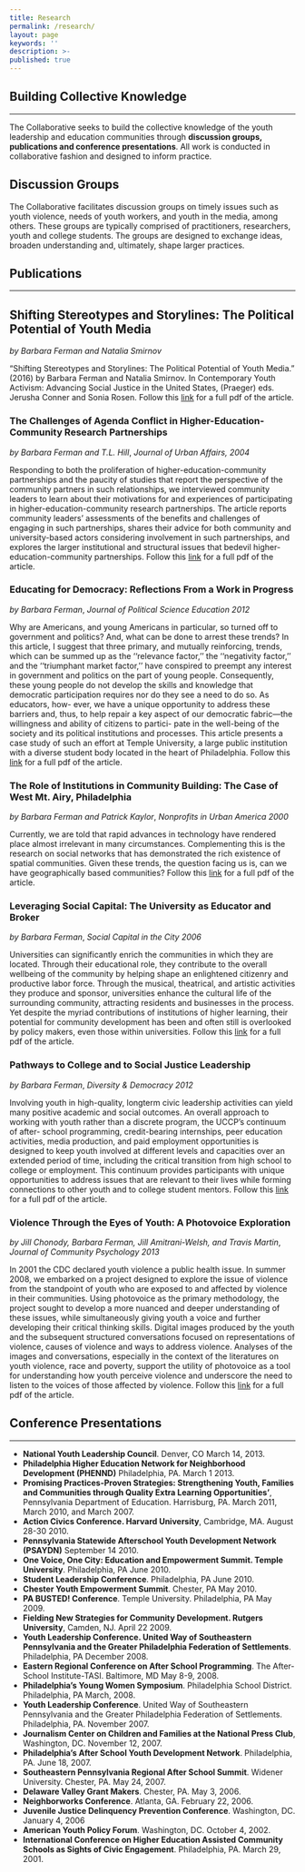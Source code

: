 ```yaml
---
title: Research
permalink: /research/
layout: page
keywords: ''
description: >-
published: true
---
```

## Building Collective Knowledge
---
The Collaborative seeks to build the collective knowledge of the youth leadership and education communities through **discussion groups, publications and conference presentations**. All work is conducted in collaborative fashion and designed to inform practice.

## Discussion Groups

The Collaborative facilitates discussion groups on timely issues such as youth violence, needs of youth workers, and youth in the media, among others. These groups are typically comprised of practitioners, researchers, youth and college students. The groups are designed to exchange ideas, broaden understanding and, ultimately, shape larger practices.

## Publications
---
## Shifting Stereotypes and Storylines: The Political Potential of Youth Media
_by Barbara Ferman and Natalia Smirnov_

“Shifting Stereotypes and Storylines: The Political Potential of Youth Media.” (2016) by Barbara Ferman and Natalia Smirnov. In Contemporary Youth Activism: Advancing Social Justice in the United States, (Praeger) eds. Jerusha Conner and Sonia Rosen. Follow this [link](https://liberalarts.temple.edu/sites/liberalarts/files/Ferman%20%26%20Smirnov%202015%20%E2%80%93%20Shifting%20Stereotypes%20and%20Storylines.pdf) for a full pdf of the article. 


### The Challenges of Agenda Conflict in Higher-Education-Community Research Partnerships
_by Barbara Ferman and T.L. Hill_,
_Journal of Urban Affairs, 2004_

Responding to both the proliferation of higher-education-community partnerships and the paucity of studies that report the perspective of the community partners in such relationships, we interviewed community leaders to learn about their motivations for and experiences of participating in higher-education-community research partnerships. The article reports community leaders’ assessments of the benefits and challenges of engaging in such partnerships, shares their advice for both community and university-based actors considering involvement in such partnerships, and explores the larger institutional and structural issues that bedevil higher-education-community partnerships. Follow this [link](https://liberalarts.temple.edu/sites/liberalarts/files/jua_article.pdf) for a full pdf of the article. 

### Educating for Democracy: Reflections From a Work in Progress
_by Barbara Ferman_,
_Journal of Political Science Education 2012_

Why are Americans, and young Americans in particular, so turned off to government and politics? And, what can be done to arrest these trends? In this article, I suggest that three primary, and mutually reinforcing, trends, which can be summed up as the ‘‘relevance factor,’’ the ‘‘negativity factor,’’ and the ‘‘triumphant market factor,’’ have conspired to preempt any interest in government and politics on the part of young people. Consequently, these young people do not develop the skills and knowledge that democratic participation requires nor do they see a need to do so. As educators, how- ever, we have a unique opportunity to address these barriers and, thus, to help repair a key aspect of our democratic fabric—the willingness and ability of citizens to partici- pate in the well-being of the society and its political institutions and processes. This article presents a case study of such an effort at Temple University, a large public institution with a diverse student body located in the heart of Philadelphia. Follow this [link](https://liberalarts.temple.edu/sites/liberalarts/files/educating_for_democracy.pdf) for a full pdf of the article. 

### The Role of Institutions in Community Building: The Case of West Mt. Airy, Philadelphia
_by Barbara Ferman and Patrick Kaylor_,
_Nonprofits in Urban America 2000_

Currently, we are told that rapid advances in technology have rendered place almost irrelevant in many circumstances. Complementing this is the research on social networks that has demonstrated the rich existence of spatial communities. Given these trends, the question facing us is, can we have geographically based communities? Follow this [link](https://liberalarts.temple.edu/sites/liberalarts/files/roles_of_institutions.pdf) for a full pdf of the article. 

### Leveraging Social Capital: The University as Educator and Broker
_by Barbara Ferman_,
_Social Capital in the City 2006_

Universities can significantly enrich the communities in which they are located. Through their educational role, they contribute to the overall wellbeing of the community by helping shape an enlightened citizenry and productive labor force. Through the musical, theatrical, and artistic activities they produce and sponsor, universities enhance the cultural life of the surrounding community, attracting residents and businesses in the process. Yet despite the myriad contributions of institutions of higher learning, their potential for community development has been and often still is overlooked by policy makers, even those within universities. Follow this [link](https://liberalarts.temple.edu/sites/liberalarts/files/social_capital_in_the_city.pdf) for a full pdf of the article.

### Pathways to College and to Social Justice Leadership
_by Barbara Ferman_,
_Diversity & Democracy 2012_

Involving youth in high-quality, longterm civic leadership activities can yield many positive academic and social outcomes. An overall approach to working with youth rather than a discrete program, the UCCP’s continuum of after- school programming, credit-bearing internships, peer education activities, media production, and paid employment opportunities is designed to keep youth involved at different levels and capacities over an extended period of time, including the critical transition from high school to college or employment. This continuum provides participants with unique opportunities to address issues that are relevant to their lives while forming connections to other youth and to college student mentors. Follow this [link](https://liberalarts.temple.edu/sites/liberalarts/files/diversity_and_democracy.pdf) for a full pdf of the article.

### Violence Through the Eyes of Youth: A Photovoice Exploration
_by Jill Chonody, Barbara Ferman, Jill Amitrani-Welsh, and Travis Martin_,
_Journal of Community Psychology 2013_

In 2001 the CDC declared youth violence a public health issue. In summer 2008, we embarked on a project designed to explore the issue of violence from the standpoint of youth who are exposed to and affected by violence in their communities. Using photovoice as the primary methodology, the project sought to develop a more nuanced and deeper understanding of these issues, while simultaneously giving youth a voice and further developing their critical thinking skills. Digital images produced by the youth and the subsequent structured conversations focused on representations of violence, causes of violence and ways to address violence. Analyses of the images and conversations, especially in the context of the literatures on youth violence, race and poverty, support the utility of photovoice as a tool for understanding how youth perceive violence and underscore the need to listen to the voices of those affected by violence. Follow this [link](https://liberalarts.temple.edu/sites/liberalarts/files/violence-through-eyes-of-youth.pdf) for a full pdf of the article.

## Conference Presentations
---

- **National Youth Leadership Council**. Denver, CO March 14, 2013.
- **Philadelphia Higher Education Network for Neighborhood Development (PHENND)** Philadelphia, PA. March 1 2013.
- **Promising Practices-Proven Strategies: Strengthening Youth, Families and Communities through Quality Extra Learning Opportunities’**, Pennsylvania Department of Education. Harrisburg, PA. March 2011, March 2010, and March 2007.
- **Action Civics Conference. Harvard University**, Cambridge, MA. August 28-30 2010.
- **Pennsylvania Statewide Afterschool Youth Development Network (PSAYDN)** September 14 2010.
- **One Voice, One City: Education and Empowerment Summit. Temple University**. Philadelphia, PA June 2010.
- **Student Leadership Conference**. Philadelphia, PA June 2010.
- **Chester Youth Empowerment Summit**. Chester, PA May 2010.
- **PA BUSTED! Conference**. Temple University. Philadelphia, PA May 2009.
- **Fielding New Strategies for Community Development. Rutgers University**, Camden, NJ. April 22 2009.
- **Youth Leadership Conference. United Way of Southeastern Pennsylvania and the Greater Philadelphia Federation of Settlements**. Philadelphia, PA December 2008.
- **Eastern Regional Conference on After School Programming**. The After-School Institute-TASI. Baltimore, MD May 8-9, 2008.
- **Philadelphia’s Young Women Symposium**. Philadelphia School District. Philadelphia, PA March, 2008.
- **Youth Leadership Conference**. United Way of Southeastern Pennsylvania and the Greater Philadelphia Federation of Settlements. Philadelphia, PA. November 2007.
- **Journalism Center on Children and Families at the National Press Club**, Washington, DC. November 12, 2007.
- **Philadelphia’s After School Youth Development Network**. Philadelphia, PA. June 18, 2007.
- **Southeastern Pennsylvania Regional After School Summit**. Widener University. Chester, PA. May 24, 2007.
- **Delaware Valley Grant Makers**. Chester, PA. May 3, 2006.
- **Neighborworks Conference**. Atlanta, GA. February 22, 2006.
- **Juvenile Justice Delinquency Prevention Conference**. Washington, DC. January 4, 2006
- **American Youth Policy Forum**. Washington, DC. October 4, 2002.
- **International Conference on Higher Education Assisted Community Schools as Sights of Civic Engagement**. Philadelphia, PA. March 29, 2001.
